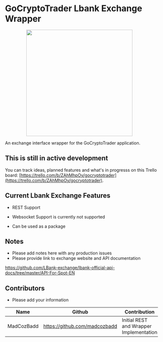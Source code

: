 
# GoCryptoTrader Lbank Exchange Wrapper

<img src="https://github.com/thrasher-corp/gocryptotrader/blob/master/web/src/assets/page-logo.png?raw=true" width="350px" height="350px" hspace="70">

An exchange interface wrapper for the GoCryptoTrader application.

## This is still in active development

 You can track ideas, planned features and what's in progresss on this Trello board: [https://trello.com/b/ZAhMhpOy/gocryptotrader](https://trello.com/b/ZAhMhpOy/gocryptotrader).

## Current Lbank Exchange Features

+ REST Support 
+ Websocket Support is currently not supported

+ Can be used as a package

## Notes

+ Please add notes here with any production issues
+ Please provide link to exchange website and API documentation

https://github.com/LBank-exchange/lbank-official-api-docs/tree/master/API-For-Spot-EN

## Contributors

+ Please add your information

|Name|Github|Contribution|
|--|--|--|
|MadCozBadd|https://github.com/madcozbadd |Initial REST and Wrapper Implementation|
